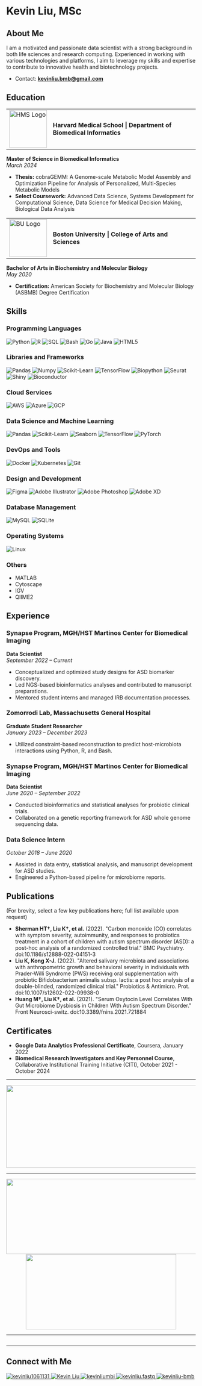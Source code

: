 
# Kevin Liu, MSc

## About Me

I am a motivated and passionate data scientist with a strong background in both life sciences and research computing. Experienced in working with various technologies and platforms, I aim to leverage my skills and expertise to contribute to innovative health and biotechnology projects.

- Contact: **kevinliu.bmb@gmail.com**

## Education

<table>
  <tr>
    <td><img src="https://identityguide.hms.harvard.edu/sites/default/files/assets/blavatnikinstitute.png" width="100" alt="HMS Logo"></td>
    <td><strong>Harvard Medical School | Department of Biomedical Informatics</strong></td>
  </tr>
</table>

**Master of Science in Biomedical Informatics**  
*March 2024*
- **Thesis:** cobraGEMM: A Genome-scale Metabolic Model Assembly and Optimization Pipeline for Analysis of Personalized, Multi-Species Metabolic Models
- **Select Coursework:** Advanced Data Science, Systems Development for Computational Science, Data Science for Medical Decision Making, Biological Data Analysis

<table>
  <tr>
    <td><img src="https://www.bu.edu/globalprograms/files/2017/01/boston-university-logo.gif" width="100" alt="BU Logo"></td>
    <td><strong>Boston University | College of Arts and Sciences</strong></td>
  </tr>
</table>

**Bachelor of Arts in Biochemistry and Molecular Biology**  
*May 2020*
- **Certification:** American Society for Biochemistry and Molecular Biology (ASBMB) Degree Certification

## Skills

### Programming Languages
![Python](https://img.shields.io/badge/Python-3670A0?style=for-the-badge&logo=python&logoColor=ffdd54) 
![R](https://img.shields.io/badge/R-276DC3?style=for-the-badge&logo=r&logoColor=white) 
![SQL](https://img.shields.io/badge/SQL-003B57?style=for-the-badge&logo=postgresql&logoColor=white) 
![Bash](https://img.shields.io/badge/Bash-4EAA25?style=for-the-badge&logo=gnu-bash&logoColor=white) 
![Go](https://img.shields.io/badge/Go-00ADD8?style=for-the-badge&logo=go&logoColor=white) 
![Java](https://img.shields.io/badge/Java-007396?style=for-the-badge&logo=java&logoColor=white) 
![HTML5](https://img.shields.io/badge/HTML5-E34F26?style=for-the-badge&logo=html5&logoColor=white)

### Libraries and Frameworks
![Pandas](https://img.shields.io/badge/Pandas-150458?style=for-the-badge&logo=pandas&logoColor=white) 
![Numpy](https://img.shields.io/badge/Numpy-013243?style=for-the-badge&logo=numpy&logoColor=white) 
![Scikit-Learn](https://img.shields.io/badge/Scikit--Learn-F7931E?style=for-the-badge&logo=scikit-learn&logoColor=white) 
![TensorFlow](https://img.shields.io/badge/TensorFlow-FF6F00?style=for-the-badge&logo=tensorflow&logoColor=white) 
![Biopython](https://img.shields.io/badge/Biopython-3776AB?style=for-the-badge&logo=python&logoColor=white) 
![Seurat](https://img.shields.io/badge/Seurat-276DC3?style=for-the-badge&logo=r&logoColor=white) 
![Shiny](https://img.shields.io/badge/Shiny-276DC3?style=for-the-badge&logo=r&logoColor=white) 
![Bioconductor](https://img.shields.io/badge/Bioconductor-276DC3?style=for-the-badge&logo=r&logoColor=white) 

### Cloud Services
![AWS](https://img.shields.io/badge/Amazon_AWS-232F3E?style=for-the-badge&logo=amazon-aws&logoColor=white) 
![Azure](https://img.shields.io/badge/Microsoft_Azure-0078D4?style=for-the-badge&logo=microsoft-azure&logoColor=white) 
![GCP](https://img.shields.io/badge/Google_Cloud-4285F4?style=for-the-badge&logo=google-cloud&logoColor=white)

### Data Science and Machine Learning
![Pandas](https://img.shields.io/badge/Pandas-150458?style=for-the-badge&logo=pandas&logoColor=white) 
![Scikit-Learn](https://img.shields.io/badge/Scikit--Learn-F7931E?style=for-the-badge&logo=scikit-learn&logoColor=white) 
![Seaborn](https://img.shields.io/badge/Seaborn-3776AB?style=for-the-badge&logo=python&logoColor=white) 
![TensorFlow](https://img.shields.io/badge/TensorFlow-FF6F00?style=for-the-badge&logo=tensorflow&logoColor=white) 
![PyTorch](https://img.shields.io/badge/PyTorch-EE4C2C?style=for-the-badge&logo=pytorch&logoColor=white)

### DevOps and Tools
![Docker](https://img.shields.io/badge/Docker-2496ED?style=for-the-badge&logo=docker&logoColor=white) 
![Kubernetes](https://img.shields.io/badge/Kubernetes-326CE5?style=for-the-badge&logo=kubernetes&logoColor=white) 
![Git](https://img.shields.io/badge/Git-F05032?style=for-the-badge&logo=git&logoColor=white)

### Design and Development
![Figma](https://img.shields.io/badge/Figma-F24E1E?style=for-the-badge&logo=figma&logoColor=white) 
![Adobe Illustrator](https://img.shields.io/badge/Adobe_Illustrator-FF9A00?style=for-the-badge&logo=adobe-illustrator&logoColor=white) 
![Adobe Photoshop](https://img.shields.io/badge/Adobe_Photoshop-31A8FF?style=for-the-badge&logo=adobe-photoshop&logoColor=white) 
![Adobe XD](https://img.shields.io/badge/Adobe_XD-FF61F6?style=for-the-badge&logo=adobe-xd&logoColor=white)

### Database Management
![MySQL](https://img.shields.io/badge/MySQL-4479A1?style=for-the-badge&logo=mysql&logoColor=white) 
![SQLite](https://img.shields.io/badge/SQLite-003B57?style=for-the-badge&logo=sqlite&logoColor=white)

### Operating Systems
![Linux](https://img.shields.io/badge/Linux-FCC624?style=for-the-badge&logo=linux&logoColor=black)

### Others
- MATLAB
- Cytoscape
- IGV
- QIIME2

## Experience

### Synapse Program, MGH/HST Martinos Center for Biomedical Imaging
**Data Scientist**  
*September 2022 – Current*  
- Conceptualized and optimized study designs for ASD biomarker discovery.
- Led NGS-based bioinformatics analyses and contributed to manuscript preparations.
- Mentored student interns and managed IRB documentation processes.

### Zomorrodi Lab, Massachusetts General Hospital
**Graduate Student Researcher**  
*January 2023 – December 2023*  
- Utilized constraint-based reconstruction to predict host-microbiota interactions using Python, R, and Bash.

### Synapse Program, MGH/HST Martinos Center for Biomedical Imaging
**Data Scientist**  
*June 2020 – September 2022*  
- Conducted bioinformatics and statistical analyses for probiotic clinical trials.
- Collaborated on a genetic reporting framework for ASD whole genome sequencing data.

### Data Science Intern
*October 2018 – June 2020*  
- Assisted in data entry, statistical analysis, and manuscript development for ASD studies.
- Engineered a Python-based pipeline for microbiome reports.

## Publications
(For brevity, select a few key publications here; full list available upon request)

- **Sherman HT†, Liu K†, et al.** (2022). "Carbon monoxide (CO) correlates with symptom severity, autoimmunity, and responses to probiotics treatment in a cohort of children with autism spectrum disorder (ASD): a post-hoc analysis of a randomized controlled trial." BMC Psychiatry. doi:10.1186/s12888-022-04151-3
- **Liu K, Kong X-J.** (2022). "Altered salivary microbiota and associations with anthropometric growth and behavioral severity in individuals with Prader-Willi Syndrome (PWS) receiving oral supplementation with probiotic Bifidobacterium animalis subsp. lactis: a post hoc analysis of a double-blinded, randomized clinical trial." Probiotics & Antimicro. Prot. doi:10.1007/s12602-022-09938-0
- **Huang M†, Liu K†, et al.** (2021). "Serum Oxytocin Level Correlates With Gut Microbiome Dysbiosis in Children With Autism Spectrum Disorder." Front Neurosci-switz. doi:10.3389/fnins.2021.721884

## Certificates

- **Google Data Analytics Professional Certificate**, Coursera, January 2022
- **Biomedical Research Investigators and Key Personnel Course**, Collaborative Institutional Training Initiative (CITI), October 2021 - October 2024

----

<p align="center">
  <img width="800" height="220" src="https://streak-stats.demolab.com?user=kevinliu-bmb&theme=highcontrast&hide_border=true&border_radius=5&card_width=800">
</p>

----

<p align="center">
  <img width="600" height="200" src="https://github-readme-stats.vercel.app/api?username=kevinliu-bmb&show_icons=true&theme=vision-friendly-dark">
  <img width="400" height="200" src="https://github-readme-stats.vercel.app/api/top-langs/?username=kevinliu-bmb&size_weight=0.15&count_weight=0.5&layout=compact&theme=vision-friendly-dark">
</p>

----

<div id="header" align="center">
  <img src="https://komarev.com/ghpvc/?username=kevinliu-bmb&style=for-the-badge&color=orange" alt=""/>
</div>

----

## Connect with Me

<p align="left">
  <a href="https://twitter.com/kevinliu1061131" target="_blank">
    <img src="https://img.shields.io/twitter/follow/kevinliu1061131?logo=twitter&style=for-the-badge" alt="kevinliu1061131" />
  </a>
  <a href="https://linkedin.com/in/kevin-liu-" target="_blank">
    <img src="https://img.shields.io/badge/LinkedIn-0A66C2?style=for-the-badge&logo=linkedin&logoColor=white" alt="Kevin Liu" />
  </a>
  <a href="https://kaggle.com/kevinliumbi" target="_blank">
    <img src="https://img.shields.io/badge/Kaggle-20BEFF?style=for-the-badge&logo=kaggle&logoColor=white" alt="kevinliumbi" />
  </a>
  <a href="https://instagram.com/kevinliu.fastq" target="_blank">
    <img src="https://img.shields.io/badge/Instagram-E4405F?style=for-the-badge&logo=instagram&logoColor=white" alt="kevinliu.fastq" />
  </a>
  <a href="https://www.leetcode.com/kevinliu-bmb" target="_blank">
    <img src="https://img.shields.io/badge/LeetCode-FFA116?style=for-the-badge&logo=leetcode&logoColor=white" alt="kevinliu-bmb" />
  </a>
</p>
